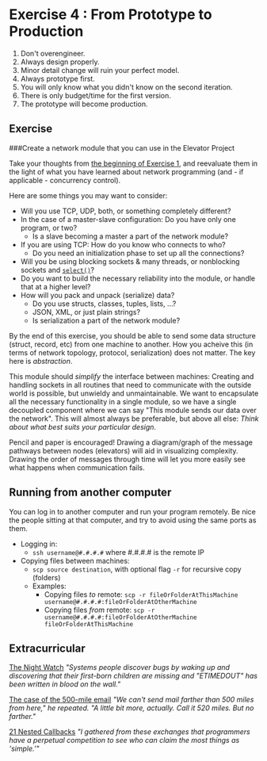 Exercise 4 : From Prototype to Production
=========================================

1. Don't overengineer.
2. Always design properly.
3. Minor detail change will ruin your perfect model.
4. Always prototype first.
5. You will only know what you didn't know on the second iteration.
6. There is only budget/time for the first version.
7. The prototype will become production.


Exercise
--------

###Create a network module that you can use in the Elevator Project

Take your thoughts from [the beginning of Exercise 1](/Ex02-Intro#1-thinking-about-elevators), and reevaluate them in the light of what you have learned about network programming (and - if applicable - concurrency control).

Here are some things you may want to consider:
 - Will you use TCP, UDP, both, or something completely different?
 - In the case of a master-slave configuration: Do you have only one program, or two?
   - Is a slave becoming a master a part of the network module?
 - If you are using TCP: How do you know who connects to who?
   - Do you need an initialization phase to set up all the connections?
 - Will you be using blocking sockets & many threads, or nonblocking sockets and [`select()`](http://en.wikipedia.org/wiki/Select_%28Unix%29)?
 - Do you want to build the necessary reliability into the module, or handle that at a higher level?
 - How will you pack and unpack (serialize) data?
   - Do you use structs, classes, tuples, lists, ...?
   - JSON, XML, or just plain strings?
   - Is serialization a part of the network module?
   
By the end of this exercise, you should be able to send some data structure (struct, record, etc) from one machine to another. How you acheive this (in terms of network topology, protocol, serialization) does not matter. The key here is *abstraction*.  

This module should *simplify* the interface between machines: Creating and handling sockets in all routines that need to communicate with the outside world is possible, but unwieldy and unmaintainable. We want to encapsulate all the necessary functionality in a single module, so we have a single decoupled component where we can say "This module sends our data over the network". This will almost always be preferable, but above all else: *Think about what best suits your particular design*.
 
Pencil and paper is encouraged! Drawing a diagram/graph of the message pathways between nodes (elevators) will aid in visualizing complexity. Drawing the order of messages through time will let you more easily see what happens when communication fails.


Running from another computer
-----------------------------

You can log in to another computer and run your program remotely. Be nice the people sitting at that computer, and try to avoid using the same ports as them.

 - Logging in:
   - `ssh username@#.#.#.#` where #.#.#.# is the remote IP
 - Copying files between machines:
   - `scp source destination`, with optional flag `-r` for recursive copy (folders)
   - Examples:
     - Copying files *to* remote: `scp -r fileOrFolderAtThisMachine username@#.#.#.#:fileOrFolderAtOtherMachine`
     - Copying files *from* remote: `scp -r username@#.#.#.#:fileOrFolderAtOtherMachine fileOrFolderAtThisMachine`
    

Extracurricular
---------------

[The Night Watch](https://web.archive.org/web/20140214100538/http://research.microsoft.com/en-us/people/mickens/thenightwatch.pdf)
*"Systems people discover bugs by waking up and discovering that their first-born children are missing and "ETIMEDOUT" has been written in blood on the wall."*

[The case of the 500-mile email](http://www.ibiblio.org/harris/500milemail.html)
*"We can't send mail farther than 500 miles from here," he repeated. "A little bit more, actually. Call it 520 miles. But no farther."*

[21 Nested Callbacks](http://blog.michellebu.com/2013/03/21-nested-callbacks/)
*"I gathered from these exchanges that programmers have a perpetual competition to see who can claim the most things as 'simple.'"*